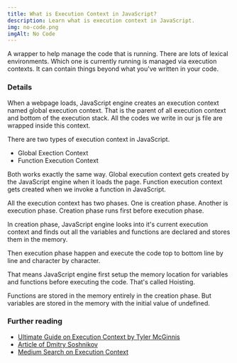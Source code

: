 ```yaml
---
title: What is Execution Context in JavaScript?
description: Learn what is execution context in JavaScript.
img: no-code.png
imgAlt: No Code
---
```


A wrapper to help manage the code that is running. There are lots of lexical environments. Which one is currently running is managed via execution contexts. It can contain things beyond what you've written in your code.

### Details

When a webpage loads, JavaScript engine creates an execution context named global execution context. That is the parent of all execution context and bottom of the execution stack. All the codes we write in our js file are wrapped inside this context.

There are two types of execution context in JavaScript.

- Global Exection Context
- Function Execution Context

Both works exactly the same way. Global execution context gets created by the JavaScript engine when it loads the page. Function execution context gets created when we invoke a function in JavaScript.

All the execution context has two phases. One is creation phase. Another is execution phase. Creation phase runs first before execution phase.

In creation phase, JavaScript engine looks into it's current execution context and finds out all the variables and functions are declared and stores them in the memory.

Then execution phase happen and execute the code top to bottom line by line and character by character.

That means JavaScript engine first setup the memory location for variables and functions before executing the code. That's called Hoisting.

Functions are stored in the memory entirely in the creation phase. But variables are stored in the memory with the initial value of undefined.

### Further reading

- [Ultimate Guide on Execution Context by Tyler McGinnis](https://tylermcginnis.com/ultimate-guide-to-execution-contexts-hoisting-scopes-and-closures-in-javascript/)
- [Article of Dmitry Soshnikov](http://dmitrysoshnikov.com/ecmascript/chapter-1-execution-contexts/)
- [Medium Search on Execution Context](https://medium.com/search?q=Execution%20Context)